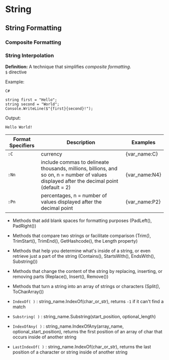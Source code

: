 # String

## String Formatting
### Composite Formatting
### String Interpolation
**Definition:** A technique that simplifies _composite formatting_.    
`$` directive    

Example: 
```
C#

string first = "Hello";
string second = "World";
Console.WriteLine($"{first}{second}!");
```

Output:
```
Hello World!
```

| Format Specifiers | Description | Examples |
| --- | --- | --- |
| `:C` | currency | {var_name:C} |
| `:Nn` | include commas to delineate thousands, millions, billions, and so on, n = number of values displayed after the decimal point (default = 2) | {var_name:N4} |
| `:Pn` | percentages, n = number of values displayed after the decimal point | {var_name:P2} |

- Methods that add blank spaces for formatting purposes (PadLeft(), PadRight())
- Methods that compare two strings or facilitate comparison (Trim(), TrimStart(), TrimEnd(), GetHashcode(), the Length property)
- Methods that help you determine what's inside of a string, or even retrieve just a part of the string (Contains(), StartsWith(), EndsWith(), Substring())
- Methods that change the content of the string by replacing, inserting, or removing parts (Replace(), Insert(), Remove())
- Methods that turn a string into an array of strings or characters (Split(), ToCharArray())

- `IndexOf( )` : string_name.IndexOf(char_or_str), returns `-1` if it can't find a match
- `Substring( )` : string_name.Substring(start_position, optional_length)
- `IndexOfAny( )` : string_name.IndexOfAny(array_name, optional_start_position), returns the first position of an array of char that occurs inside of another string
- `LastIndexOf( )` : string_name.IndexOf(char_or_str), returns the last position of a character or string inside of another string
